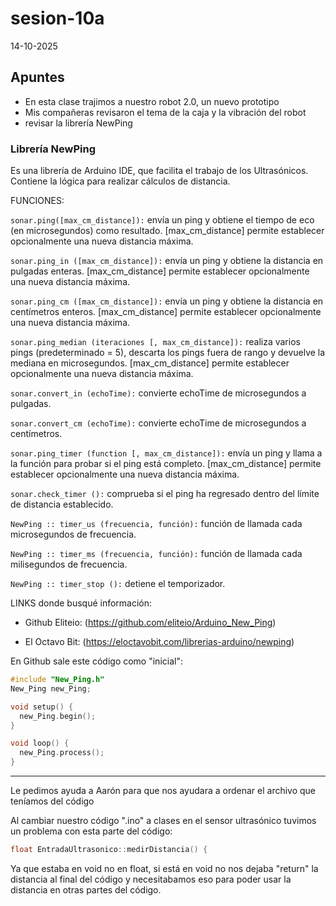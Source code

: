 # sesion-10a

14-10-2025

## Apuntes

- En esta clase trajimos a nuestro robot 2.0, un nuevo prototipo
- Mis compañeras revisaron el tema de la caja y la vibración del robot
- revisar la librería NewPing

### Librería NewPing

Es una librería de Arduino IDE, que facilita el trabajo de los Ultrasónicos. Contiene la lógica para realizar cálculos de distancia.

FUNCIONES:

`sonar.ping([max_cm_distance]):` envía un ping y obtiene el tiempo de eco (en microsegundos) como resultado. [max_cm_distance] permite establecer opcionalmente una nueva distancia máxima.

`sonar.ping_in ([max_cm_distance]):` envía un ping y obtiene la distancia en pulgadas enteras. [max_cm_distance] permite establecer opcionalmente una nueva distancia máxima.

`sonar.ping_cm ([max_cm_distance]):` envía un ping y obtiene la distancia en centímetros enteros. [max_cm_distance] permite establecer opcionalmente una nueva distancia máxima.

`sonar.ping_median (iteraciones [, max_cm_distance]):` realiza varios pings (predeterminado = 5), descarta los pings fuera de rango y devuelve la mediana en microsegundos. [max_cm_distance] permite establecer opcionalmente una nueva distancia máxima.

`sonar.convert_in (echoTime):` convierte echoTime de microsegundos a pulgadas.

`sonar.convert_cm (echoTime):` convierte echoTime de microsegundos a centímetros.

`sonar.ping_timer (function [, max_cm_distance]):` envía un ping y llama a la función para probar si el ping está completo. [max_cm_distance] permite establecer opcionalmente una nueva distancia máxima.

`sonar.check_timer ():` comprueba si el ping ha regresado dentro del límite de distancia establecido.

`NewPing :: timer_us (frecuencia, función):` función de llamada cada microsegundos de frecuencia.

`NewPing :: timer_ms (frecuencia, función):` función de llamada cada milisegundos de frecuencia.

`NewPing :: timer_stop ():` detiene el temporizador.

LINKS donde busqué información:

- Github Eliteio: (https://github.com/eliteio/Arduino_New_Ping)

- El Octavo Bit: (https://eloctavobit.com/librerias-arduino/newping)

En Github sale este código como "inicial":

```cpp
#include "New_Ping.h"
New_Ping new_Ping;

void setup() {
  new_Ping.begin();
}

void loop() {
  new_Ping.process();
}
```

---

Le pedimos ayuda a Aarón para que nos ayudara a ordenar el archivo que teníamos del código

Al cambiar nuestro código ".ino" a clases en el sensor ultrasónico tuvimos un problema con esta parte del código:

```cpp
float EntradaUltrasonico::medirDistancia() {
```

Ya que estaba en void no en float, si está en void no nos dejaba "return" la distancia al final del código y necesitabamos eso para poder usar la distancia en otras partes del código.





